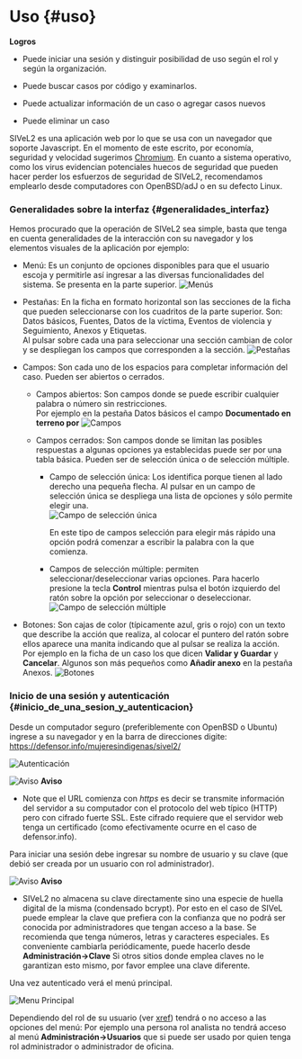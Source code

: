 
# Uso  {#uso}

**Logros**

* Puede iniciar una sesión y distinguir posibilidad de uso según el rol y 
  según la organización.

* Puede buscar casos por código y examinarlos.

* Puede actualizar información de un caso o agregar casos nuevos

* Puede eliminar un caso

SIVeL2 es una aplicación web por lo que se usa con un navegador que 
soporte Javascript. En el momento de este escrito, por economía, 
seguridad y velocidad sugerimos 
[Chromium](https://www.google.com/chrome/browser/desktop/index.html). 
En cuanto a sistema operativo, como los virus evidencian potenciales 
huecos de seguridad que pueden hacer perder los esfuerzos de seguridad 
de SIVeL2, recomendamos emplearlo desde computadores con OpenBSD/adJ o 
en su defecto Linux.


### Generalidades sobre la interfaz {#generalidades_interfaz}
Hemos procurado que la operación de SIVeL2 sea simple, basta que 
tenga en cuenta generalidades de la interacción con su navegador y 
los elementos visuales de la aplicación por ejemplo:

* Menú: Es un conjunto de opciones disponibles para que 
  el usuario escoja y permitirle así ingresar a las diversas 
  funcionalidades del sistema.  Se presenta en la parte 
  superior.
 ![Menús](img/ej-menus.png)

* Pestañas: En la ficha en formato horizontal son las secciones de 
  la ficha que pueden seleccionarse con los cuadritos de la parte 
  superior.  Son: Datos básicos, Fuentes, Datos de la víctima, 
  Eventos de violencia y Seguimiento, Anexos y Etiquetas.  
  Al pulsar sobre cada una para seleccionar una sección cambian de 
  color y se despliegan los campos que corresponden a la sección.
  ![Pestañas](img/ej-pestanas.png)

* Campos: Son cada uno de los espacios para completar información 
  del caso.  Pueden ser abiertos o cerrados.

    * Campos abiertos: Son campos donde se puede escribir 
      cualquier palabra o número sin restricciones.  
      Por ejemplo en la pestaña Datos 
      básicos el campo __Documentado en terreno por__
      ![Campos](img/ej-campos.png)

    * Campos cerrados: Son campos donde se limitan las posibles 
      respuestas a algunas opciones ya establecidas puede ser 
      por una tabla básica.
      Pueden ser de selección única o de selección múltiple.
        * Campo de selección única: Los identifica porque tienen 
	  al lado derecho una pequeña flecha. 
          Al pulsar en un campo de selección única se despliega una 
	  lista de opciones y sólo permite elegir una.  
          ![Campo de selección única](img/seleccion_unica.png)
	  
          En este tipo de campos selección para elegir más rápido 
	  una opción podrá comenzar a escribir la palabra con la 
	  que comienza.  
        * Campos de selección múltiple: permiten 
	  seleccionar/deseleccionar varias opciones. 
	  Para hacerlo presione la tecla **Control** 
          mientras pulsa el botón izquierdo del ratón 
	  sobre la opción por seleccionar o deseleccionar.
          ![Campo de selección múltiple](img/selmultiple.png)
    	
* Botones: Son cajas de color (típicamente azul, gris  o rojo) 
  con un texto que describe la acción que realiza, al colocar 
  el puntero del ratón sobre ellos aparece una manita indicando 
  que al pulsar se realiza la acción. Por ejemplo en la ficha 
  de un caso los que dicen __Validar y Guardar__ y __Cancelar__. 
  Algunos son más pequeños como
  __Añadir anexo__ en la pestaña Anexos.
  ![Botones](img/ej-botones.png)


### Inicio de una sesión y autenticación {#inicio_de_una_sesion_y_autenticacion}

Desde un computador seguro (preferiblemente con OpenBSD o 
Ubuntu) ingrese a su navegador y en la barra de direcciones 
digite: 
<https://defensor.info/mujeresindigenas/sivel2/>

![Autenticación](img/autenticacion.png)

![Aviso](img/aviso.png)	
**Aviso**

* Note que el URL comienza con *https* es decir se transmite 
  información del servidor a su computador con el protocolo 
  del web típico (HTTP) pero con cifrado fuerte SSL. 
  Este cifrado requiere que el servidor web tenga un 
  certificado (como efectivamente ocurre en el caso de 
  defensor.info).

Para iniciar una sesión debe ingresar su nombre de usuario y 
su clave (que debió ser creada por un usuario con rol 
administrador).

![Aviso](img/aviso.png)	
**Aviso**

* SIVeL2 no almacena su clave directamente sino una especie 
  de huella digital de la misma (condensado bcrypt). Por 
  esto en el caso de SIVeL puede emplear la clave que 
  prefiera con la confianza que no podrá ser conocida 
  por administradores que tengan acceso a la base. 
  Se recomienda que tenga números, letras y caracteres 
  especiales.  Es conveniente cambiarla periódicamente, 
  puede hacerlo desde __Administración->Clave__ Si otros 
  sitios donde emplea claves no le garantizan esto mismo, 
  por favor emplee una clave diferente.

Una vez autenticado verá el menú principal.

![Menu Principal](img/menu_prin.png)

Dependiendo del rol de su usuario (ver [xref](#recursos_humanos)) 
tendrá o no acceso a las opciones del menú: Por ejemplo una persona 
rol analista no tendrá acceso al menú __Administración->Usuarios__ 
que si puede ser usado por quien tenga rol administrador o 
administrador de oficina.


